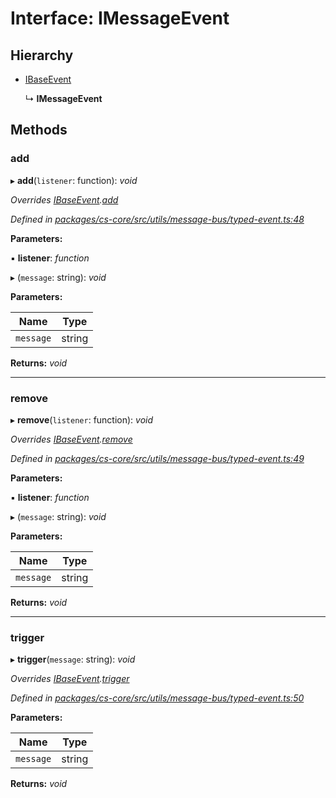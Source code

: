 # Interface: IMessageEvent

## Hierarchy

* [IBaseEvent](_cs_core_src_utils_message_bus_typed_event_.ibaseevent.md)

  ↳ **IMessageEvent**

## Methods

###  add

▸ **add**(`listener`: function): *void*

*Overrides [IBaseEvent](_cs_core_src_utils_message_bus_typed_event_.ibaseevent.md).[add](_cs_core_src_utils_message_bus_typed_event_.ibaseevent.md#add)*

*Defined in [packages/cs-core/src/utils/message-bus/typed-event.ts:48](https://github.com/TNOCS/csnext/blob/34474da7/packages/cs-core/src/utils/message-bus/typed-event.ts#L48)*

**Parameters:**

▪ **listener**: *function*

▸ (`message`: string): *void*

**Parameters:**

Name | Type |
------ | ------ |
`message` | string |

**Returns:** *void*

___

###  remove

▸ **remove**(`listener`: function): *void*

*Overrides [IBaseEvent](_cs_core_src_utils_message_bus_typed_event_.ibaseevent.md).[remove](_cs_core_src_utils_message_bus_typed_event_.ibaseevent.md#remove)*

*Defined in [packages/cs-core/src/utils/message-bus/typed-event.ts:49](https://github.com/TNOCS/csnext/blob/34474da7/packages/cs-core/src/utils/message-bus/typed-event.ts#L49)*

**Parameters:**

▪ **listener**: *function*

▸ (`message`: string): *void*

**Parameters:**

Name | Type |
------ | ------ |
`message` | string |

**Returns:** *void*

___

###  trigger

▸ **trigger**(`message`: string): *void*

*Overrides [IBaseEvent](_cs_core_src_utils_message_bus_typed_event_.ibaseevent.md).[trigger](_cs_core_src_utils_message_bus_typed_event_.ibaseevent.md#trigger)*

*Defined in [packages/cs-core/src/utils/message-bus/typed-event.ts:50](https://github.com/TNOCS/csnext/blob/34474da7/packages/cs-core/src/utils/message-bus/typed-event.ts#L50)*

**Parameters:**

Name | Type |
------ | ------ |
`message` | string |

**Returns:** *void*
